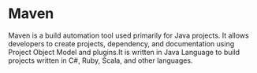 # Maven
Maven is a build automation tool used primarily for Java projects. It allows developers to create projects, dependency, and documentation using Project Object Model and plugins.It is written in Java Language to build projects written in C#, Ruby, Scala, and other languages.
